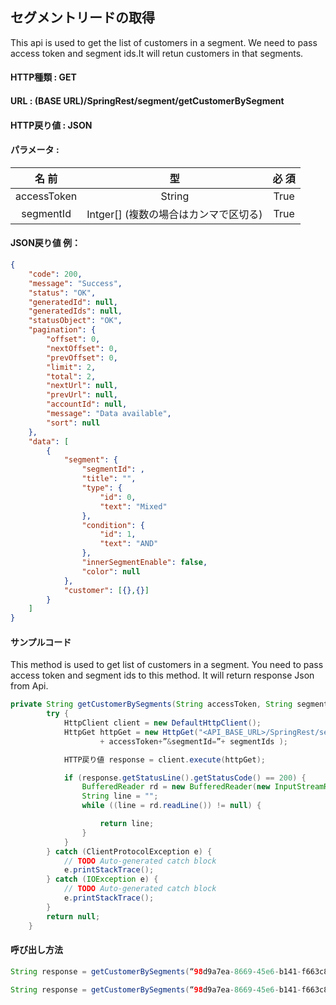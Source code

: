﻿## セグメントリードの取得

This api is used to get the list of customers in a segment. We need to pass access token and segment ids.It will retun customers in that segments.

#### HTTP種類 : GET
#### URL : (BASE URL)**/SpringRest/segment/getCustomerBySegment**
#### HTTP戻り値 : JSON
#### パラメータ :
| 名 前 |	型	| 必 須 | 
|:----:|:---:|:---:|
|accessToken	|String	|True|
|segmentId	|Intger[] (複数の場合はカンマで区切る)	|True|

#### JSON戻り値 例：
```json
{
    "code": 200,
    "message": "Success",
    "status": "OK",
    "generatedId": null,
    "generatedIds": null,
    "statusObject": "OK",
    "pagination": {
        "offset": 0,
        "nextOffset": 0,
        "prevOffset": 0,
        "limit": 2,
        "total": 2,
        "nextUrl": null,
        "prevUrl": null,
        "accountId": null,
        "message": "Data available",
        "sort": null
    },
    "data": [
        {
            "segment": {
                "segmentId": ,
                "title": "",
                "type": {
                    "id": 0,
                    "text": "Mixed"
                },
                "condition": {
                    "id": 1,
                    "text": "AND"
                },
                "innerSegmentEnable": false,
                "color": null
            },
            "customer": [{},{}]
        }
    ]
}
```

#### サンプルコード

This method is used to get list of customers in a segment. You need to pass access token and segment ids to this method. It will return response Json from Api.

```java
private String getCustomerBySegments(String accessToken, String segmentIds) {
		try {
			HttpClient client = new DefaultHttpClient();
			HttpGet httpGet = new HttpGet("<API_BASE_URL>/SpringRest/segment/getCustomerBySegment?access_token="
					+ accessToken+”&segmentId=”+ segmentIds );

			HTTP戻り値 response = client.execute(httpGet);

			if (response.getStatusLine().getStatusCode() == 200) {
				BufferedReader rd = new BufferedReader(new InputStreamReader(response.getEntity().getContent()));
				String line = "";
				while ((line = rd.readLine()) != null) {

					return line;
				}
			}
		} catch (ClientProtocolException e) {
			// TODO Auto-generated catch block
			e.printStackTrace();
		} catch (IOException e) {
			// TODO Auto-generated catch block
			e.printStackTrace();
		}
		return null;
	}
```

#### 呼び出し方法
```java
String response = getCustomerBySegments(“98d9a7ea-8669-45e6-b141-f663c8cb35b8”, “28”); // one  segment

String response = getCustomerBySegments(“98d9a7ea-8669-45e6-b141-f663c8cb35b8”, “28,29”); // multiple segments passing
```
